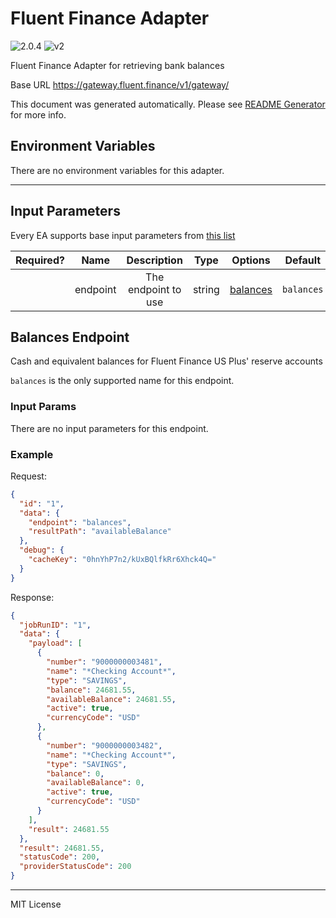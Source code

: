 # Fluent Finance Adapter

![2.0.4](https://img.shields.io/github/package-json/v/smartcontractkit/external-adapters-js?filename=packages/sources/fluent-finance/package.json) ![v2](https://img.shields.io/badge/framework%20version-v2-blueviolet)

Fluent Finance Adapter for retrieving bank balances

Base URL https://gateway.fluent.finance/v1/gateway/

This document was generated automatically. Please see [README Generator](../../scripts#readme-generator) for more info.

## Environment Variables

There are no environment variables for this adapter.

---

## Input Parameters

Every EA supports base input parameters from [this list](../../core/bootstrap#base-input-parameters)

| Required? |   Name   |     Description     |  Type  |            Options             |  Default   |
| :-------: | :------: | :-----------------: | :----: | :----------------------------: | :--------: |
|           | endpoint | The endpoint to use | string | [balances](#balances-endpoint) | `balances` |

## Balances Endpoint

Cash and equivalent balances for Fluent Finance US Plus' reserve accounts

`balances` is the only supported name for this endpoint.

### Input Params

There are no input parameters for this endpoint.

### Example

Request:

```json
{
  "id": "1",
  "data": {
    "endpoint": "balances",
    "resultPath": "availableBalance"
  },
  "debug": {
    "cacheKey": "0hnYhP7n2/kUxBQlfkRr6Xhck4Q="
  }
}
```

Response:

```json
{
  "jobRunID": "1",
  "data": {
    "payload": [
      {
        "number": "9000000003481",
        "name": "*Checking Account*",
        "type": "SAVINGS",
        "balance": 24681.55,
        "availableBalance": 24681.55,
        "active": true,
        "currencyCode": "USD"
      },
      {
        "number": "9000000003482",
        "name": "*Checking Account*",
        "type": "SAVINGS",
        "balance": 0,
        "availableBalance": 0,
        "active": true,
        "currencyCode": "USD"
      }
    ],
    "result": 24681.55
  },
  "result": 24681.55,
  "statusCode": 200,
  "providerStatusCode": 200
}
```

---

MIT License
